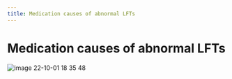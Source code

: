 ```yaml
---
title: Medication causes of abnormal LFTs
---
```

# Medication causes of abnormal LFTs

 ![image 22-10-01 18 35 48](https://i.imgur.com/nt5JdnW.png)
